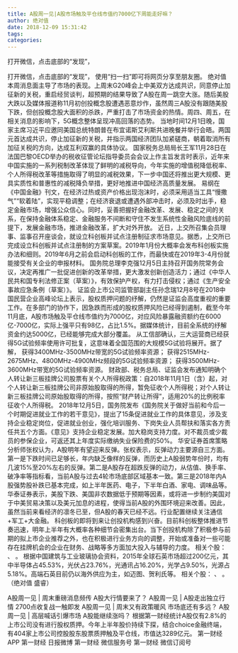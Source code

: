 ```yaml
---
title: A股周一见|A股市场触及平仓线市值约7000亿下周能走好嘛？
author: 绝对值
date: 2018-12-09 15:31:42
tags: 
categories: 
---
```

打开微信，点击底部的“发现”，
<!-- more -->
打开微信，点击底部的“发现”，
使用“扫一扫”即可将网页分享至朋友圈。
绝对值
本周消息面主导了市场的表现。上周末G20峰会上中美双方达成共识，同意停止加征新的关税，重启经贸谈判，超预期的结果导致了A股在周一跳空大涨。随后美股大跌以及媒体报道称11月初创投概念股遭遇恶意炒作，虽然周三A股没有跟随美股下跌，但创投概念股大面积的杀跌，严重打击了市场资金的热情。周四、周五，在相关消息的影响下，5G概念整体呈现冲高回落的态势。
当地时间12月1日晚，国家主席习近平应邀同美国总统特朗普在布宜诺斯艾利斯共进晚餐并举行会晤。两国元首达成共识，停止加征新的关税，并指示两国经济团队加紧磋商，朝着取消所有加征关税的方向，达成互利双赢的具体协议。
国家税务总局局长王军11月28日在法国巴黎OECD举办的税收征管论坛指导委员会会议上作主旨发言时表示，近年来中国实施的一系列税制改革体现了鲜明的减税导向，今年实施的增值税降低税率、个人所得税改革等措施取得了明显的减税效果，下一步中国还将推出更大规模、更具实质性和普惠性的减税降负举措，更好地推进中国经济高质量发展。
易纲在《中国金融》刊文，在经济过热或资产价格出现泡沫时，必须采用适当工具“慢撒气”“软着陆”，实现平稳调整；在经济衰退或遭遇外部冲击时，必须及时出手，稳定金融市场，增强公众信心。同时，妥善把握好金融改革、发展、稳定之间的关系，在保持金融体系稳定、金融服务不间断和守住不发生系统性金融风险底线的前提下，发展金融市场，推进金融改革，扩大对外开放。
近日，上交所召集会员理事、监事召开座谈会，就设立科创板并试点注册制征求市场意见。据悉，上交所已完成设立科创板并试点注册制的方案草案。2019年1月份大概率会发布科创板实施办法和细则。2019年6月之前会启动科创板的工作，而最快或在2019年3-4月份就能接受有关企业的申报材料。
国务院总理李克强12月5日主持召开国务院常务会议，决定再推广一批促进创新的改革举措，更大激发创新创造活力；通过《中华人民共和国专利法修正案（草案）》，有效保护产权，有力打击侵权；通过《生产安全事故应急条例（草案）》。
证监会上市公司监管部副主任孙念瑞12月8号在2018中国民营企业高峰论坛上表示，股权质押问题的纾解，仍然是证监会高度重视的重要工作。在多部门的协作下，因急跌而形成的股权质押风险已经得到遏制，截至今年11月底，A股市场触及平仓线市值约为7000亿，对应风险暴露融资额约在6000亿-7000亿，实际上强平只有98亿，占比1.5%。据媒体统计，目前全系统的纾解资金约达5000亿，已经能够完成大部分覆盖。
从工信部确认，三大运营商已经获得5G试验频率使用许可批复，这意味着全国范围的大规模5G试验将展开。据了解，
获得3400MHz-3500MHz带宽的5G试验频率资源；
获得2515MHz-2675MHz、4800MHz-4900MHz频段的5G试验频率资源；
获得3500MHz-3600MHz带宽的5G试验频率资源。
财政部、税务总局、证监会发布通知明确个人转让新三板挂牌公司股票有关个人所得税政策：自2018年11月1日（含）起，对个人转让新三板挂牌公司非原始股取得的所得，暂免征收个人所得税；对个人转让新三板挂牌公司原始股取得的所得，按照“财产转让所得”，适用20%的比例税率征收个人所得税。
2018年12月5日，国务院发布《国务院关于做好当前和今后一个时期促进就业工作的若干意见》，提出了15条促进就业工作的具体意见，涉及支持企业稳定岗位，促进就业创业，强化培训服务、下岗失业人员帮扶和落实各方责任共五个方面。《意见》支持企业稳定发展。加大稳岗支持力度。对不裁员或少裁员的参保企业，可返还其上年度实际缴纳失业保险费的50%。
华安证券首席策略分析师张权认为，A股明年有望迎来反弹。张权表示，反弹动力主要源自三方面。第一是下跌时间已足够长，年内缺乏像样的反弹，而历史上A股弱势年份时，均有几波15%至20%左右的反弹。第二是A股存在超跌反弹的动力，从估值、换手率、破净率等指标看，当前A股与过去4轮市场底部区域基本一致。第三是2018年内A股强势股补跌已基本完成，如上半年医药、电子，下半年白酒、家电、调味品等。
华泰证券表示，美股下跌、美国非农数据低于预期等因素，或将进一步制约美国对于中美贸易决策以及美元加息的进程，使得当前A股的外围环境迎来改善。因此，虽然当前来看经济的凛冬已至，但A股的春天已经不远。行业配置继续关注通信+军工+大金融。
科创板的即将到来让创投机构感到兴奋。目前科创板整体推进节奏迅速，明年上半年有大概率各种细节会密集出台。当下创投机构除了积极参与前期的拟上市企业推荐之外，也在积极进行业务方向的调整，开始或准备对一些可能存在挂牌机会的企业在财务、战略等多方面加大投入与辅导的力度。
相关个股：
、
。
根据中国建筑与工业玻璃协会资料，2015年全球石英市场超过200亿元，其中半导体占45.53%，光伏占23.76%，光通讯占16.20%，光学占9.50%，光源占5.18%。高端石英目前仍以海外供应为主，如迈图、贺利氏等。
相关个股：
、
。
（绝对值 盛睿）
 
 
A股周一见 | 周末重磅消息频传 A股大行情要来了？
A股周一见 | A股走出独立行情 2700点收复战一触即发
A股周一见 | 周末又有政策暖风 市场底还有多远？
A股周一见 | 高层喊话引爆市场 A股能继续涨吗？
根据第一财经统计A股仅有2.8%的上市公司没有进行股权质押。今年上半年股价持续下探，结合choice金融终端，有404家上市公司控股股东股票质押触及平仓线，市值达3289亿元。
第一财经
APP
第一财经
日报微博
第一财经
微信服务号
第一财经
微信订阅号

